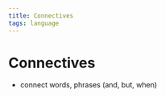 ```yaml
---
title: Connectives
tags: language
---
```


# Connectives
- connect words, phrases (and, but, when)










